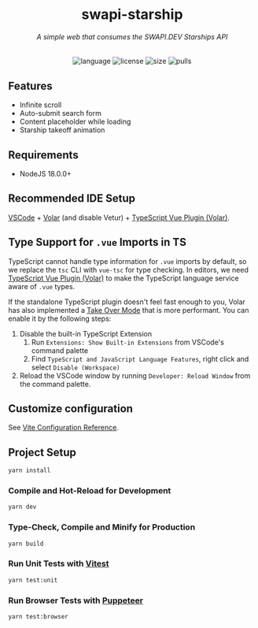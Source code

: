 <h1 align="center">swapi-starship</h1>
<h6 align="center">A simple web that consumes the SWAPI.DEV Starships API</h6>

<p align="center">
  <img src="https://img.shields.io/github/languages/top/zerosdev/swapi-starship" alt="language"/>
  <img src="https://img.shields.io/github/license/zerosdev/swapi-starship" alt="license"/>
  <img src="https://img.shields.io/github/languages/code-size/zerosdev/swapi-starship" alt="size"/>
  <img src="https://img.shields.io/badge/PRs-welcome-brightgreen.svg" alt="pulls"/>
</p>

## Features
- Infinite scroll
- Auto-submit search form
- Content placeholder while loading
- Starship takeoff animation

## Requirements
- NodeJS 18.0.0+

## Recommended IDE Setup

[VSCode](https://code.visualstudio.com/) + [Volar](https://marketplace.visualstudio.com/items?itemName=Vue.volar) (and disable Vetur) + [TypeScript Vue Plugin (Volar)](https://marketplace.visualstudio.com/items?itemName=Vue.vscode-typescript-vue-plugin).

## Type Support for `.vue` Imports in TS

TypeScript cannot handle type information for `.vue` imports by default, so we replace the `tsc` CLI with `vue-tsc` for type checking. In editors, we need [TypeScript Vue Plugin (Volar)](https://marketplace.visualstudio.com/items?itemName=Vue.vscode-typescript-vue-plugin) to make the TypeScript language service aware of `.vue` types.

If the standalone TypeScript plugin doesn't feel fast enough to you, Volar has also implemented a [Take Over Mode](https://github.com/johnsoncodehk/volar/discussions/471#discussioncomment-1361669) that is more performant. You can enable it by the following steps:

1. Disable the built-in TypeScript Extension
    1) Run `Extensions: Show Built-in Extensions` from VSCode's command palette
    2) Find `TypeScript and JavaScript Language Features`, right click and select `Disable (Workspace)`
2. Reload the VSCode window by running `Developer: Reload Window` from the command palette.

## Customize configuration

See [Vite Configuration Reference](https://vitejs.dev/config/).

## Project Setup

```sh
yarn install
```

### Compile and Hot-Reload for Development

```sh
yarn dev
```

### Type-Check, Compile and Minify for Production

```sh
yarn build
```

### Run Unit Tests with [Vitest](https://vitest.dev/)

```sh
yarn test:unit
```

### Run Browser Tests with [Puppeteer](https://pptr.dev/)

```sh
yarn test:browser
```
